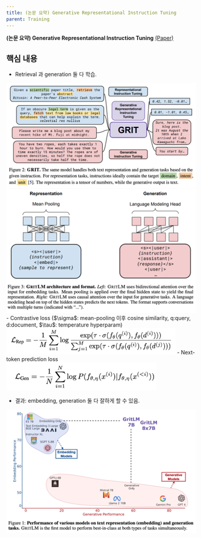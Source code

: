 ```yaml
---
title: (논문 요약) Generative Representational Instruction Tuning
parent: Training
---
```


**(논문 요약) Generative Representational Instruction Tuning** [(Paper)](https://arxiv.org/pdf/2402.09906.pdf)


## 핵심 내용
- Retrieval 과 generation 둘 다 학습.
<img src="/data/papers/gen_rep_inst/method.png" width="800" />  
<img src="/data/papers/gen_rep_inst/method2.png" width="800" />  
- Contrastive loss ($\sigma$: mean-pooling 이후 cosine similarity, q:query, d:document, $\tau$: temperature hyperparam)  
<img src="/data/papers/gen_rep_inst/loss1.png" width="450" />  
- Next-token prediction loss  
<img src="/data/papers/gen_rep_inst/loss2.png" width="400" />  


- 결과: embedding, generation 둘 다 잘하게 할 수 있음.  
<img src="/data/papers/gen_rep_inst/result.png" width="800" />
